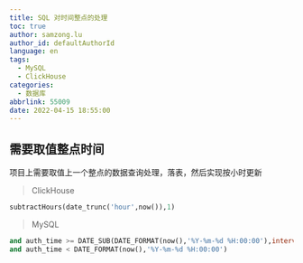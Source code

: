 ```yaml
---
title: SQL 对时间整点的处理
toc: true
author: samzong.lu
author_id: defaultAuthorId
language: en
tags:
  - MySQL
  - ClickHouse
categories:
  - 数据库
abbrlink: 55009
date: 2022-04-15 18:55:00
---
```

## 需要取值整点时间

项目上需要取值上一个整点的数据查询处理，落表，然后实现按小时更新

> ClickHouse

```sql
subtractHours(date_trunc('hour',now()),1)
```

> MySQL

```sql
and auth_time >= DATE_SUB(DATE_FORMAT(now(),'%Y-%m-%d %H:00:00'),interval 1 hour)
and auth_time < DATE_FORMAT(now(),'%Y-%m-%d %H:00:00')
```